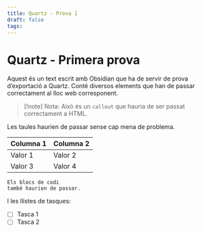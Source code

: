 ```yaml
---
title: Quartz - Prova 1
draft: false
tags:
---
```

# Quartz - Primera prova

Aquest és un text escrit amb Obsidian que ha de servir de prova d’exportació a Quartz. Conté diversos elements que han de passar correctament al lloc web corresponent.

>[!note] Nota:
>Això és un `callout` que hauria de ser passat correctament a HTML.

Les taules haurien de passar sense cap mena de problema. 

| Columna 1 | Columna 2 |
| ---- | ---- |
| Valor 1 | Valor 2 |
| Valor 3 | Valor 4 |
```
Els blocs de codi
també haurien de passar.
```

I les llistes de tasques:
- [ ] Tasca 1
- [ ] Tasca 2
